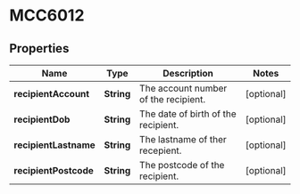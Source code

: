 

# MCC6012


## Properties

Name | Type | Description | Notes
------------ | ------------- | ------------- | -------------
**recipientAccount** | **String** | The account number of the recipient. |  [optional]
**recipientDob** | **String** | The date of birth of the recipient. |  [optional]
**recipientLastname** | **String** | The lastname of ther recepient. |  [optional]
**recipientPostcode** | **String** | The postcode of the recipient. |  [optional]



